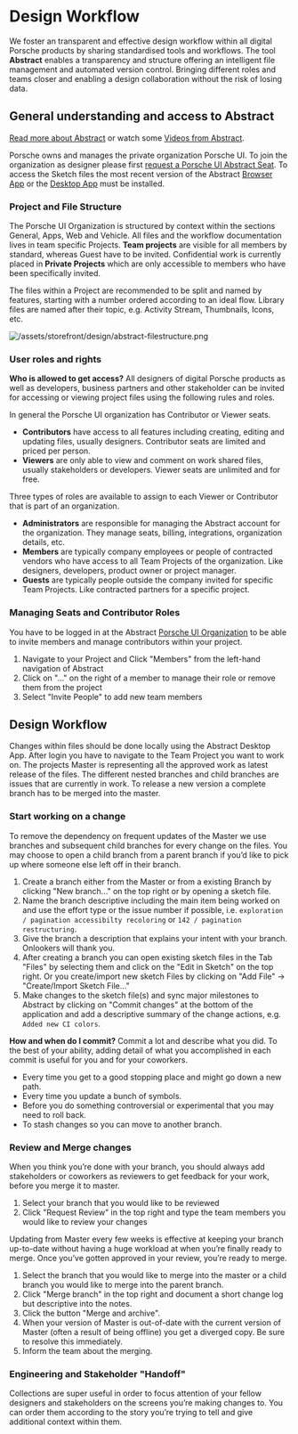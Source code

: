 # Design Workflow
We foster an transparent and effective design workflow within all digital Porsche products by sharing standardised tools and workflows. The tool **Abstract** enables a transparency and structure offering an intelligent file management and automated version control. Bringing different roles and teams closer and enabling a design collaboration without the risk of losing data.

## General understanding and access to Abstract
[Read more about Abstract](https://www.goabstract.com/how-it-works/) or watch some [Videos from Abstract](https://vimeo.com/goabstract).

Porsche owns and manages the private organization Porsche UI. To join the organization as designer please first [request a Porsche UI Abstract Seat](http://eepurl.com/gnOIXD). To access the Sketch files the most recent version of the Abstract [Browser App](https://app.goabstract.com/) or the [Desktop App](https://app.goabstract.com/) must be installed. 

### Project and File Structure
The Porsche UI Organization is structured by context within the sections General, Apps, Web and Vehicle.
All files and the workflow documentation lives in team specific Projects. **Team projects** are visible for all members by standard, whereas Guest have to be invited. Confidential work is currently placed in **Private Projects** which are only accessible to members who have been specifically invited.

The files within a Project are recommended to be split and named by features, starting with a number ordered according to an ideal flow. Library files are named after their topic, e.g. Activity Stream, Thumbnails, Icons, etc.

![/assets/storefront/design/abstract-filestructure.png](/assets/storefront/design/abstract-filestructure.png)

### User roles and rights
**Who is allowed to get access?** All designers of digital Porsche products  as well as developers, business partners and other stakeholder can be invited for accessing or viewing project files using the following rules and roles.

In general the Porsche UI organization has Contributor or Viewer seats. 
- **Contributors** have access to all features including creating, editing and updating files, usually designers. Contributor seats are limited and priced per person.
- **Viewers** are only able to view and comment on work shared files, usually stakeholders or developers. Viewer seats are unlimited and for free. 

Three types of roles are available to assign to each Viewer or Contributor that is part of an organization.
- **Administrators** are responsible for managing the Abstract account for the organization. They manage seats, billing, integrations, organization details, etc.
- **Members** are typically company employees or people of contracted vendors who have access to all Team Projects of the organization. Like designers, developers, product owner or project manager.
- **Guests** are typically people outside the company invited for specific Team Projects. Like contracted partners for a specific project.

### Managing Seats and Contributor Roles
You have to be logged in at the Abstract [Porsche UI Organization](https://app.goabstract.com/organizations/bc37bb03-3469-4b15-99a2-60dbec187bce/) to be able to invite members and manage contributors within your project. 

1. Navigate to your Project and Click "Members" from the left-hand navigation of Abstract
2. Click on "..." on the right of a member to manage their role or remove them from the project
3. Select "Invite People" to add new team members

## Design Workflow
Changes within files should be done locally using the Abstract Desktop App. After login you have to navigate to the Team Project you want to work on. The projects Master is representing all the approved work as latest release of the files. The different nested branches and child branches are issues that are currently in work. To release a new version a complete branch has to be merged into the master.

### Start working on a change
To remove the dependency on frequent updates of the Master we use branches and subsequent child branches for every change on the files. You may choose to open a child branch from a parent branch if you’d like to pick up where someone else left off in their branch.

1. Create a branch either from the Master or from a existing Branch by clicking "New branch..." on the top right or by opening a sketch file.
2. Name the branch descriptive including the main item being worked on and use the effort type or the issue number if possible, i.e. `exploration / pagination accessibilty recoloring` or `142 / pagination restructuring`.
3. Give the branch a description that explains your intent with your branch. Onlookers will thank you.
3. After creating a branch you can open existing sketch files in the Tab "Files" by selecting them and click on the "Edit in Sketch" on the top right. Or you create/import new sketch Files by clicking on "Add File" → "Create/Import Sketch File..."
4. Make changes to the sketch file(s) and sync major milestones to Abstract by clicking on "Commit changes" at the bottom of the application and add a descriptive summary of the change actions, e.g. `Added new CI colors`.  

**How and when do I commit?** Commit a lot and describe what you did. To the best of your ability, adding detail of what you accomplished in each commit is useful for you and for your coworkers.
- Every time you get to a good stopping place and might go down a new path.
- Every time you update a bunch of symbols.
- Before you do something controversial or experimental that you may need to roll back.
- To stash changes so you can move to another branch.


### Review and Merge changes
When you think you’re done with your branch, you should always add stakeholders or coworkers as reviewers to get feedback for your work, before you merge it to master.

1. Select your branch that you would like to be reviewed
2. Click "Request Review" in the top right and type the team members you would like to review your changes

Updating from Master every few weeks is effective at keeping your branch up-to-date without having a huge workload at when you’re finally ready to merge. Once you’ve gotten approved in your review, you’re ready to merge.

1. Select the branch that you would like to merge into the master or a child branch you would like to merge into the parent branch.
2. Click "Merge branch" in the top right and document a short change log but descriptive into the notes.
3. Click the button "Merge and archive".
4. When your version of Master is out-of-date with the current version of Master (often a result of being offline) you get a diverged copy. Be sure to resolve this immediately.
5. Inform the team about the merging.

### Engineering and Stakeholder "Handoff"
Collections are super useful in order to focus attention of your fellow designers and stakeholders on the screens you’re making changes to. You can order them according to the story you’re trying to tell and give additional context within them.
